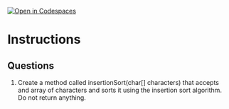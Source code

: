 [![Open in Codespaces](https://classroom.github.com/assets/launch-codespace-2972f46106e565e64193e422d61a12cf1da4916b45550586e14ef0a7c637dd04.svg)](https://classroom.github.com/open-in-codespaces?assignment_repo_id=18989900)
# Instructions  

  ## Questions
1. Create a method called insertionSort(char[] characters) that accepts and array of characters and sorts it using the insertion sort algorithm. Do not return anything.
